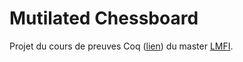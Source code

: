 # Mutilated Chessboard

Projet du cours de preuves Coq ([lien](https://master.math.univ-paris-diderot.fr/modules/m2lmfi-preuveform/))
du master [LMFI](https://master.math.univ-paris-diderot.fr/annee/m2-lmfi/).
